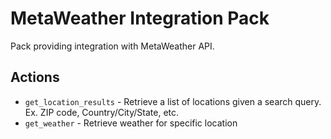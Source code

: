 # MetaWeather Integration Pack

Pack providing integration with MetaWeather API.

## Actions

* ``get_location_results`` - Retrieve a list of locations given a search query. Ex. ZIP code, Country/City/State, etc.
* ``get_weather`` - Retrieve weather for specific location
